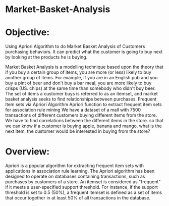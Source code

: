 # Market-Basket-Analysis
 
# Objective: 
Using Apriori Algorithm to do Market Basket Analysis of Customers purchasing behaviors. It can predict what the customer is going to buy next by looking at the products he is buying.  

Market Basket Analysis is a modelling technique based upon the theory that if you buy a certain group of items, you are more (or less) likely to buy another group of items. For example, if you are in an English pub and you buy a pint of beer and don't buy a bar meal, you are more likely to buy crisps (US. chips) at the same time than somebody who didn't buy beer. 
The set of items a customer buys is referred to as an itemset, and market basket analysis seeks to find relationships between purchases. 
Frequent Item sets via Apriori Algorithm Apriori function to extract frequent item sets for association rule mining We have a dataset of a mall with 7500 transactions of different customers buying different items from the store. We have to find correlations between the different items in the store. so that we can know if a customer is buying apple, banana and mango. what is the next item, the customer would be interested in buying from the store?  

# Overview:
Apriori is a popular algorithm for extracting frequent item sets with applications in association rule learning. The Apriori algorithm has been designed to operate on databases containing transactions, such as purchases by customers of a store. An itemset is considered as "frequent" if it meets a user-specified support threshold. For instance, if the support threshold is set to 0.5 (50%), a frequent itemset is defined as a set of items that occur together in at least 50% of all transactions in the database.
